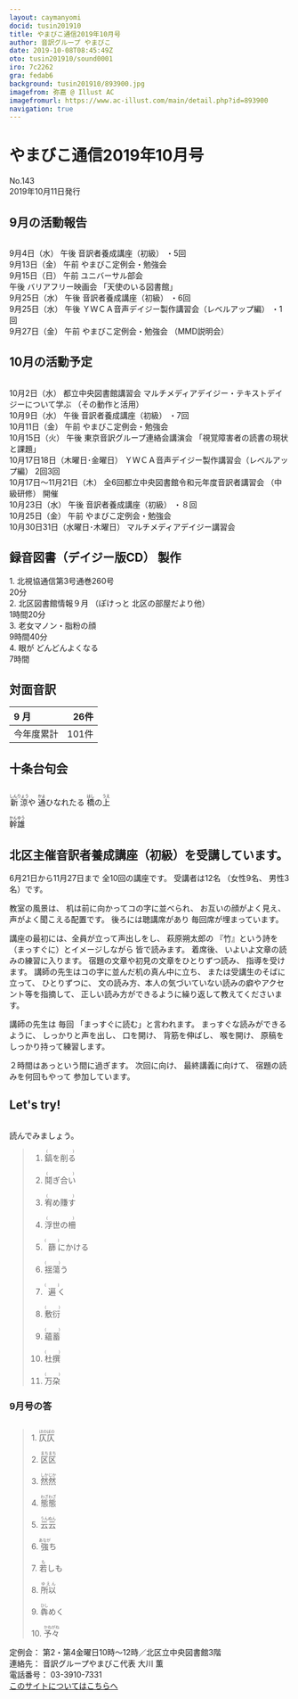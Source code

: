 ```yaml
---
layout: caymanyomi
docid: tusin201910
title: やまびこ通信2019年10月号
author: 音訳グループ やまびこ
date: 2019-10-08T08:45:49Z
oto: tusin201910/sound0001
iro: 7c2262
gra: fedab6
background: tusin201910/893900.jpg
imagefrom: 弥嘉 @ Illust AC
imagefromurl: https://www.ac-illust.com/main/detail.php?id=893900
navigation: true
---
```

   

# <span data-dur="4.032" data-begin="2.050" id="xmri_0001">やまびこ通信2019年10月号</span>

<span data-dur="2.549" data-begin="6.082" id="xmri_0002">No.143</span>  
<span data-dur="3.93" data-begin="8.631" id="xmri_0003">2019年10月11日発行</span>

## <span data-dur="2.594" data-begin="17.185" id="xmri_0006">9月の活動報告</span>

<img class="migi" src="media/tusin201910/cut1.png" alt="" />


<span data-dur="1.892" data-begin="19.779" id="xmri_0007">9月4日（水）</span>
<span data-dur="0.866" data-begin="21.671" id="xmri_0008">午後</span>
<span data-dur="2.431" data-begin="22.537" id="xmri_0009">音訳者養成講座（初級）</span>
<span data-dur="1.866" data-begin="24.968" id="xmri_000A">・5回</span>  
<span data-dur="2.261" data-begin="26.834" id="xmri_000B">9月13日（金）</span>
<span data-dur="0.993" data-begin="29.095" id="xmri_000C">午前</span>
<span data-dur="3.6" data-begin="30.088" id="xmri_000D">やまびこ定例会・勉強会</span>  
<span data-dur="2.16" data-begin="33.688" id="xmri_000E">9月15日（日）</span>
<span data-dur="0.993" data-begin="35.848" id="xmri_000F">午前</span>
<span data-dur="2.626" data-begin="36.841" id="xmri_0010">ユニバーサル部会</span>  
<span data-dur="0.866" data-begin="39.467" id="xmri_0011">午後</span>
<span data-dur="1.891" data-begin="40.333" id="xmri_0012">バリアフリー映画会</span>
<span data-dur="2.614" data-begin="42.224" id="xmri_0013">「天使のいる図書館」</span>  
<span data-dur="2.287" data-begin="44.838" id="xmri_0014">9月25日（水）</span>
<span data-dur="0.866" data-begin="47.125" id="xmri_0015">午後</span>
<span data-dur="2.431" data-begin="47.991" id="xmri_0016">音訳者養成講座（初級）</span>
<span data-dur="1.841" data-begin="50.422" id="xmri_0017">・6回</span>  
<span data-dur="2.288" data-begin="52.263" id="xmri_0018">9月25日（水）</span>
<span data-dur="0.866" data-begin="54.551" id="xmri_0019">午後</span>
<span data-dur="5.012" data-begin="55.417" id="xmri_001A">ＹＷＣＡ音声デイジー製作講習会（レベルアップ編）</span>
<span data-dur="1.825" data-begin="60.429" id="xmri_001B">・1回</span>  
<span data-dur="2.376" data-begin="62.254" id="xmri_001C">9月27日（金）</span>
<span data-dur="0.993" data-begin="64.630" id="xmri_001D">午前</span>
<span data-dur="2.75" data-begin="65.623" id="xmri_001E">やまびこ定例会・勉強会</span>
<span data-dur="3.572" data-begin="68.373" id="xmri_001F">（MMD説明会）</span>

## <span data-dur="2.563" data-begin="71.945" id="xmri_0020">10月の活動予定</span>

<img class="migi" src="media/tusin201910/cut2.png" alt="" />


<span data-dur="2.011" data-begin="74.508" id="xmri_0021">10月2日（水）</span>
<span data-dur="3.109" data-begin="76.519" id="xmri_0022">都立中央図書館講習会</span>
<span data-dur="3.688" data-begin="79.628" id="xmri_0023">マルチメディアデイジー・テキストデイジーについて学ぶ</span>
<span data-dur="2.963" data-begin="83.316" id="xmri_0024">（その動作と活用）</span>  
<span data-dur="2.149" data-begin="86.279" id="xmri_0025">10月9日（水）</span>
<span data-dur="0.866" data-begin="88.428" id="xmri_0026">午後</span>
<span data-dur="2.431" data-begin="89.294" id="xmri_0027">音訳者養成講座（初級）</span>
<span data-dur="1.961" data-begin="91.725" id="xmri_0028">・7回</span>  
<span data-dur="2.366" data-begin="93.686" id="xmri_0029">10月11日（金）</span>
<span data-dur="0.993" data-begin="96.052" id="xmri_002A">午前</span>
<span data-dur="3.6" data-begin="97.045" id="xmri_002B">やまびこ定例会・勉強会</span>  
<span data-dur="2.153" data-begin="100.645" id="xmri_002C">10月15日（火）</span>
<span data-dur="0.866" data-begin="102.798" id="xmri_002D">午後</span>
<span data-dur="3.356" data-begin="103.664" id="xmri_002E">東京音訳グループ連絡会講演会</span>
<span data-dur="3.929" data-begin="107.020" id="xmri_002F">「視覚障害者の読書の現状と課題」</span>  
<span data-dur="4.152" data-begin="110.949" id="xmri_0030">10月17日18日（木曜日･金曜日）</span>
<span data-dur="5.013" data-begin="115.101" id="xmri_0031">ＹＷＣＡ音声デイジー製作講習会（レベルアップ編）</span>
<span data-dur="2.597" data-begin="120.114" id="xmri_0032">2回3回</span>  
<span data-dur="4.185" data-begin="122.711" id="xmri_0033">10月17日～11月21日（木）</span>
<span data-dur="5.464" data-begin="126.896" id="xmri_0034">全6回都立中央図書館令和元年度音訳者講習会</span>
<span data-dur="1.562" data-begin="132.360" id="xmri_0035">（中級研修）</span>
<span data-dur="1.875" data-begin="133.922" id="xmri_0036">開催</span>  
<span data-dur="2.474" data-begin="135.797" id="xmri_0037">10月23日（水）</span>
<span data-dur="0.866" data-begin="138.271" id="xmri_0038">午後</span>
<span data-dur="2.431" data-begin="139.137" id="xmri_0039">音訳者養成講座（初級）</span>
<span data-dur="1.932" data-begin="141.568" id="xmri_003A">・８回</span>  
<span data-dur="2.351" data-begin="143.500" id="xmri_003B">10月25日（金）</span>
<span data-dur="0.994" data-begin="145.851" id="xmri_003C">午前</span>
<span data-dur="3.599" data-begin="146.845" id="xmri_003D">やまびこ定例会・勉強会</span>  
<span data-dur="4.387" data-begin="150.444" id="xmri_003E">10月30日31日（水曜日･木曜日）</span>
<span data-dur="4.01" data-begin="154.831" id="xmri_003F">マルチメディアデイジー講習会</span>

## <span data-dur="3.853" data-begin="158.841" id="xmri_0040">録音図書（デイジー版CD） 製作</span>

<span data-dur="1.552" data-begin="162.694" id="xmri_0041"></span>
<span data-dur="0.806" data-begin="164.246" id="xmri_0042">1.</span>
<span data-dur="4.151" data-begin="165.052" id="xmri_0043">北視協通信第3号通巻260号</span>  
<span data-dur="1.992" data-begin="169.203" id="xmri_0044">20分</span>  
<span data-dur="0.697" data-begin="171.195" id="xmri_0045">2.</span>
<span data-dur="2.349" data-begin="171.892" id="xmri_0046">北区図書館情報９月</span>
<span data-dur="2.844" data-begin="174.241" id="xmri_0047">（ぽけっと 北区の部屋だより他）</span>  
<span data-dur="2.62" data-begin="177.085" id="xmri_0048">1時間20分</span>  
<span data-dur="0.797" data-begin="179.705" id="xmri_0049">3.</span>
<span data-dur="2.356" data-begin="180.502" id="xmri_004A">老女マノン・脂粉の顔</span>  
<span data-dur="2.571" data-begin="182.858" id="xmri_004B">9時間40分</span>  
<span data-dur="0.773" data-begin="185.429" id="xmri_004C">4.</span>
<span data-dur="2.012" data-begin="186.202" id="xmri_004D">眼が どんどんよくなる</span>  
<span data-dur="2.798" data-begin="188.214" id="xmri_004E">7時間</span>

## <span data-dur="2.022" data-begin="191.012" id="xmri_004F">対面音訳</span>

<span data-dur="0.968" data-begin="193.034" id="xmri_0050">9 月</span>|<span data-dur="2.225" data-begin="194.002" id="xmri_0051">26件</span>
|:---|---:|
<span data-dur="1.604" data-begin="196.227" id="xmri_0052">今年度累計</span>|<span data-dur="2.93" data-begin="197.831" id="xmri_0053">101件</span>

## <span data-dur="2.117" data-begin="200.761" id="xmri_0054">十条台句会</span>

<img class="migi" src="media/tusin201910/cut3.png" alt="" />


<span data-dur="10.081" data-begin="202.878" id="xmri_0055"><ruby>新涼<rt>しんりょう</rt></ruby>や
<ruby>通<rt>かよ</rt></ruby>ひなれたる
<ruby>橋<rt>はし</rt></ruby>の<ruby>上<rt>うえ</rt></ruby></span>

<span data-dur="2.585" data-begin="212.959" id="xmri_005B" class="haigo"><ruby>幹雄<rt>かんゆう</rt></ruby></span>

## <span data-dur="6.289" data-begin="215.544" id="xmri_005C">北区主催音訳者養成講座（初級）を受講しています。</span>

<span data-dur="4.244" data-begin="221.833" id="xmri_005D">6月21日から11月27日まで</span>
<span data-dur="3.333" data-begin="226.077" id="xmri_005E">全10回の講座です。</span>
<span data-dur="2.079" data-begin="229.410" id="xmri_005F">受講者は12名</span>
<span data-dur="1.47" data-begin="231.489" id="xmri_0060">（女性9名、</span>
<span data-dur="3.106" data-begin="232.959" id="xmri_0061">男性3名）です。</span>

<span data-dur="1.726" data-begin="236.065" id="xmri_0062">教室の風景は、</span>
<span data-dur="3.722" data-begin="237.791" id="xmri_0063">机は前に向かってコの字に並べられ、</span>
<span data-dur="2.325" data-begin="241.513" id="xmri_0064">お互いの顔がよく見え、</span>
<span data-dur="3.873" data-begin="243.838" id="xmri_0065">声がよく聞こえる配置です。</span>
<span data-dur="2.29" data-begin="247.711" id="xmri_0066">後ろには聴講席があり</span>
<span data-dur="3.858" data-begin="250.001" id="xmri_0067">毎回席が埋まっています。</span>

<span data-dur="3.795" data-begin="253.859" id="xmri_0068">講座の最初には、全員が立って声出しをし、</span>
<span data-dur="1.747" data-begin="257.654" id="xmri_0069">萩原朔太郎の</span>
<span data-dur="1.48" data-begin="259.401" id="xmri_006A">『竹』という詩を</span>
<span data-dur="2.208" data-begin="260.881" id="xmri_006B">（まっすぐに）とイメージしながら</span>
<span data-dur="2.794" data-begin="263.089" id="xmri_006C">皆で読みます。</span>
<span data-dur="1.209" data-begin="265.883" id="xmri_006D">着席後、</span>
<span data-dur="5.126" data-begin="267.092" id="xmri_006E">いよいよ文章の読みの練習に入ります。</span>
<span data-dur="3.907" data-begin="272.218" id="xmri_006F">宿題の文章や初見の文章をひとりずつ読み、</span>
<span data-dur="2.967" data-begin="276.125" id="xmri_0070">指導を受けます。</span>
<span data-dur="4.171" data-begin="279.092" id="xmri_0071">講師の先生はコの字に並んだ机の真ん中に立ち、</span>
<span data-dur="3.039" data-begin="283.263" id="xmri_0072">または受講生のそばに立って、</span>
<span data-dur="1.326" data-begin="286.302" id="xmri_0073">ひとりずつに、</span>
<span data-dur="5.579" data-begin="287.628" id="xmri_0074">文の読み方、本人の気づいていない読みの癖やアクセント等を指摘して、</span>
<span data-dur="5.804" data-begin="293.207" id="xmri_0075">正しい読み方ができるように繰り返して教えてくださいます。</span>

<span data-dur="1.683" data-begin="299.011" id="xmri_0076">講師の先生は</span>
<span data-dur="1.076" data-begin="300.694" id="xmri_0077">毎回</span>
<span data-dur="3.449" data-begin="301.770" id="xmri_0078">「まっすぐに読む」と言われます。</span>
<span data-dur="2.244" data-begin="305.219" id="xmri_0079">まっすぐな読みができるように、</span>
<span data-dur="1.912" data-begin="307.463" id="xmri_007A">しっかりと声を出し、</span>
<span data-dur="1.26" data-begin="309.375" id="xmri_007B">口を開け、</span>
<span data-dur="1.586" data-begin="310.635" id="xmri_007C">背筋を伸ばし、</span>
<span data-dur="1.264" data-begin="312.221" id="xmri_007D">喉を開け、</span>
<span data-dur="4.457" data-begin="313.485" id="xmri_007E">原稿をしっかり持って練習します。</span>

<span data-dur="3.901" data-begin="317.942" id="xmri_007F">２時間はあっという間に過ぎます。</span>
<span data-dur="1.394" data-begin="321.843" id="xmri_0080">次回に向け、</span>
<span data-dur="1.963" data-begin="323.237" id="xmri_0081">最終講義に向けて、</span>
<span data-dur="2.81" data-begin="325.200" id="xmri_0082">宿題の読みを何回もやって</span>
<span data-dur="3.13" data-begin="328.010" id="xmri_0083">参加しています。</span>

## <span data-dur="1.901" data-begin="331.140" id="xmri_0084">Let's try!</span>

<img class="migi" src="media/tusin201910/cut4.png" alt="" />


<span data-dur="2.342" data-begin="333.041" id="xmri_0085">読んでみましょう。</span>

 <span data-dur="1.351" data-begin="335.383" id="xmri_0086"></span>

<span data-dur="3.933" data-begin="336.734" id="xmri_0087"></span>

<blockquote markdown="1"> 
 

1. <ruby>鎬を削る<rt>(　　　)</rt></ruby>

 

2. <ruby>鬩ぎ合い<rt>(　　　)</rt></ruby>

 

3. <ruby>宥め賺す<rt>(　　　)</rt></ruby>

 

4. <ruby>浮世の柵<rt>(　　　)</rt></ruby>

 

5. <ruby>篩<rt>(　　　)</rt></ruby>にかける

 

6. <ruby>揺蕩<rt>(　　　)</rt></ruby>う

 

7. <ruby>遍<rt>(　　　)</rt></ruby>く

 

8. <ruby>敷衍<rt>(　　　)</rt></ruby>

 

9. <ruby>蘊蓄<rt>(　　　)</rt></ruby>

 

10. <ruby>杜撰<rt>(　　　)</rt></ruby>

 

11. <ruby>万朶<rt>(　　　)</rt></ruby>

 

 

</blockquote>
 

 

### <span data-dur="2.13" data-begin="340.667" id="xmri_0088">9月号の答</span>

<img class="migi" src="media/tusin201910/cut5.png" alt="" />


<blockquote markdown="1">
 
<span data-dur="0.807" data-begin="342.797" id="xmri_0089">1.</span>
<span data-dur="1.556" data-begin="343.604" id="xmri_008A"><ruby>仄仄<rt>ほのぼの</rt></ruby></span>

<span data-dur="0.697" data-begin="345.160" id="xmri_008B">2.</span>
<span data-dur="1.643" data-begin="345.857" id="xmri_008C"><ruby>区区<rt>まちまち</rt></ruby></span>

<span data-dur="0.797" data-begin="347.500" id="xmri_008D">3.</span>
<span data-dur="1.646" data-begin="348.297" id="xmri_008E"><ruby>然然<rt>しかじか</rt></ruby></span>

<span data-dur="0.773" data-begin="349.943" id="xmri_008F">4.</span>
<span data-dur="1.599" data-begin="350.716" id="xmri_0090"><ruby>態態<rt>わざわざ</rt></ruby></span>

<span data-dur="0.712" data-begin="352.315" id="xmri_0091">5.</span>
<span data-dur="1.454" data-begin="353.027" id="xmri_0092"><ruby>云云<rt>うんぬん</rt></ruby></span>

<span data-dur="0.872" data-begin="354.481" id="xmri_0093">6.</span>
<span data-dur="1.582" data-begin="355.353" id="xmri_0094"><ruby>強<rt>あなが</rt></ruby>ち</span>

<span data-dur="0.799" data-begin="356.935" id="xmri_0095">7.</span>
<span data-dur="1.512" data-begin="357.734" id="xmri_0096"><ruby>若<rt>も</rt></ruby>しも</span>

<span data-dur="0.832" data-begin="359.246" id="xmri_0097">8.</span>
<span data-dur="1.47" data-begin="360.078" id="xmri_0098"><ruby>所以<rt>ゆえん</rt></ruby></span>

<span data-dur="0.778" data-begin="361.548" id="xmri_0099">9.</span>
<span data-dur="1.649" data-begin="362.326" id="xmri_009A"><ruby>犇<rt>ひし</rt></ruby>めく</span>

<span data-dur="0.795" data-begin="363.975" id="xmri_009B">10.</span>
<span data-dur="1.565" data-begin="364.770" id="xmri_009C"><ruby>予々<rt>かねがね</rt></ruby></span>

</blockquote>


<span data-dur="1.24" data-begin="367.385" id="xmri_009D">定例会：</span>
<span data-dur="5.971" data-begin="368.625" id="xmri_009E">第2・第4金曜日10時～12時／北区立中央図書館3階</span>  
<span data-dur="1.297" data-begin="374.596" id="xmri_009F">連絡先：</span>
<span data-dur="4.029" data-begin="375.893" id="xmri_00A0">音訳グループやまびこ代表 大川 薫</span>  
<span data-dur="1.492" data-begin="379.922" id="xmri_00A1">電話番号：</span>
<span data-dur="3.701" data-begin="381.414" id="xmri_00A2">03-3910-7331</span>  
<span data-dur="2.379" data-begin="385.115" id="xmri_00A3"><a href="mailto:ymbk2016ml@gmail.com?Subject=やまびこウェブサイトについて" data-dur="2.196" data-begin="387.494" id="xmri_00A4">このサイトについてはこちらへ</a></span>
<span data-dur="5.92" data-begin="389.690" id="xmri_00A5"></span>

 <span data-dur="1.15" data-begin="395.610" id="xmri_00A6"></span>

